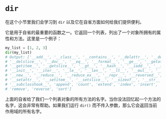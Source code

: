 # ```dir```

在这个小节里我们会学习到 ```dir``` 以及它在自省方面如何给我们提供便利。

它是用于自省的最重要的函数之一。它返回一个列表，列出了一个对象所拥有的属性和方法。这里是一个例子：

```python
my_list = [1, 2, 3]
dir(my_list)
# Output: ['__add__', '__class__', '__contains__', '__delattr__', '__delitem__',
# '__delslice__', '__doc__', '__eq__', '__format__', '__ge__', '__getattribute__',
# '__getitem__', '__getslice__', '__gt__', '__hash__', '__iadd__', '__imul__',
# '__init__', '__iter__', '__le__', '__len__', '__lt__', '__mul__', '__ne__',
# '__new__', '__reduce__', '__reduce_ex__', '__repr__', '__reversed__', '__rmul__',
# '__setattr__', '__setitem__', '__setslice__', '__sizeof__', '__str__',
# '__subclasshook__', 'append', 'count', 'extend', 'index', 'insert', 'pop',
# 'remove', 'reverse', 'sort']
```

上面的自省给了我们一个列表对象的所有方法的名字。当你没法回忆起一个方法的名字，这会非常有帮助。如果我们运行 ```dir()``` 而不传入参数，那么它会返回当前作用域的所有名字。

